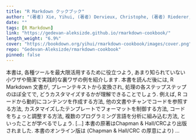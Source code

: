 ```yaml
---
title: "R Markdown クックブック"
author: "(著者) Xie, Yihui, (著者) Dervieux, Christophe, (著者) Riederer, Emily, (翻訳者) Katagiri, Satoshi (片桐 智志)"
date: ""
tags: [R Markdown]
link: "https://gedevan-aleksizde.github.io/rmarkdown-cookbook/"
length_weight: "6.9%"
cover: "https://bookdown.org/yihui/rmarkdown-cookbook/images/cover.png"
repo: "Gedevan-Aleksizde/rmarkdown-cookbook"
pinned: false
---
```


本書は, 各種ツールを最大限活用するために役立つよう, あまり知られていない小ワザや簡潔で実践的な裏ワザの例を紹介します. 本書を読んだ後には, R Markdown 文書が, プレーンテキストから変換され, 処理の各ステップステップのほぼ全てで, どうカスタマイズするかが理解できることでしょう. 例えば, R コードから動的にコンテンツを作成する方法, 他の文書やチャンでコードを参照する方法, カスタマイズしたテンプレートでフォーマットを制御する方法, コードをちょっと調整する方法, 複数のプログラミング言語を分析に組み込む方法, といったことが学べるでしょう. [...] 本書の原著はChapman & Hall/CRCより出版されました. 本書のオンライン版は (Chapman & Hall/CRC の厚意により)  ...
